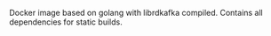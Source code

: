 Docker image based on golang with librdkafka compiled. Contains all dependencies for static builds. 
